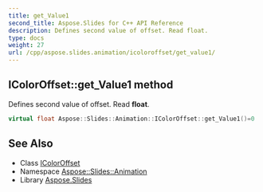 ```yaml
---
title: get_Value1
second_title: Aspose.Slides for C++ API Reference
description: Defines second value of offset. Read float.
type: docs
weight: 27
url: /cpp/aspose.slides.animation/icoloroffset/get_value1/
---
```

## IColorOffset::get_Value1 method


Defines second value of offset. Read **float**.

```cpp
virtual float Aspose::Slides::Animation::IColorOffset::get_Value1()=0
```

## See Also

* Class [IColorOffset](../)
* Namespace [Aspose::Slides::Animation](../../)
* Library [Aspose.Slides](../../../)
